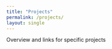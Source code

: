 ```yaml
---
title: "Projects"
permalink: /projects/
layout: single
---
```


Overview and links for specific projects